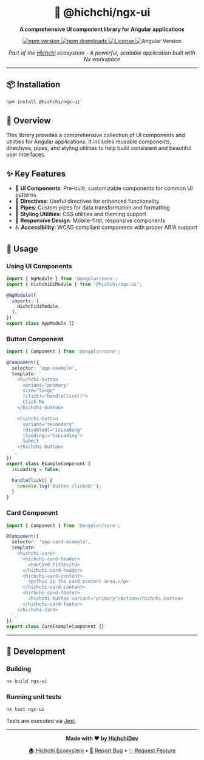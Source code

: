 <div align="center">
  <h1>🎨 @hichchi/ngx-ui</h1>
  <p>
    <strong>A comprehensive UI component library for Angular applications</strong>
  </p>
  <p>
    <a href="https://www.npmjs.com/package/@hichchi/ngx-ui">
      <img src="https://img.shields.io/npm/v/@hichchi/ngx-ui?style=flat-square&color=blue" alt="npm version">
    </a>
    <a href="https://www.npmjs.com/package/@hichchi/ngx-ui">
      <img src="https://img.shields.io/npm/dm/@hichchi/ngx-ui?style=flat-square&color=green" alt="npm downloads">
    </a>
    <a href="https://github.com/hichchidev/hichchi/blob/main/LICENSE">
      <img src="https://img.shields.io/badge/license-MIT-green?style=flat-square" alt="License">
    </a>
    <img src="https://img.shields.io/badge/angular-19.0.0-red?style=flat-square" alt="Angular Version">
  </p>
  <p>
    <em>Part of the <a href="https://github.com/hichchidev/hichchi">Hichchi</a> ecosystem - A powerful, scalable application built with Nx workspace</em>
  </p>
</div>

---

## 📦 Installation

```bash
npm install @hichchi/ngx-ui
```

## 🌟 Overview

This library provides a comprehensive collection of UI components and utilities for Angular applications. It includes reusable components, directives, pipes, and styling utilities to help build consistent and beautiful user interfaces.

## ✨ Key Features

- 🧩 **UI Components**: Pre-built, customizable components for common UI patterns
- 🎯 **Directives**: Useful directives for enhanced functionality
- 🔧 **Pipes**: Custom pipes for data transformation and formatting
- 🎨 **Styling Utilities**: CSS utilities and theming support
- 📱 **Responsive Design**: Mobile-first, responsive components
- ♿ **Accessibility**: WCAG compliant components with proper ARIA support

## 🚀 Usage

### Using UI Components

```typescript
import { NgModule } from '@angular/core';
import { HichchiUiModule } from '@hichchi/ngx-ui';

@NgModule({
  imports: [
    HichchiUiModule,
  ],
})
export class AppModule {}
```

### Button Component

```typescript
import { Component } from '@angular/core';

@Component({
  selector: 'app-example',
  template: `
    <hichchi-button 
      variant="primary" 
      size="large"
      (click)="handleClick()">
      Click Me
    </hichchi-button>

    <hichchi-button 
      variant="secondary" 
      [disabled]="isLoading"
      [loading]="isLoading">
      Submit
    </hichchi-button>
  `,
})
export class ExampleComponent {
  isLoading = false;

  handleClick() {
    console.log('Button clicked!');
  }
}
```

### Card Component

```typescript
import { Component } from '@angular/core';

@Component({
  selector: 'app-card-example',
  template: `
    <hichchi-card>
      <hichchi-card-header>
        <h3>Card Title</h3>
      </hichchi-card-header>
      <hichchi-card-content>
        <p>This is the card content area.</p>
      </hichchi-card-content>
      <hichchi-card-footer>
        <hichchi-button variant="primary">Action</hichchi-button>
      </hichchi-card-footer>
    </hichchi-card>
  `,
})
export class CardExampleComponent {}
```

---

## 🔧 Development

### Building

```bash
nx build ngx-ui
```

### Running unit tests

```bash
nx test ngx-ui
```

Tests are executed via [Jest](https://jestjs.io).

---

<div align="center">
  <p>
    <strong>Made with ❤️ by <a href="https://github.com/hichchidev">HichchiDev</a></strong>
  </p>
  <p>
    <a href="https://github.com/hichchidev/hichchi">🏠 Hichchi Ecosystem</a> •
    <a href="https://github.com/hichchidev/hichchi/issues">🐛 Report Bug</a> •
    <a href="https://github.com/hichchidev/hichchi/issues">✨ Request Feature</a>
  </p>
</div>
